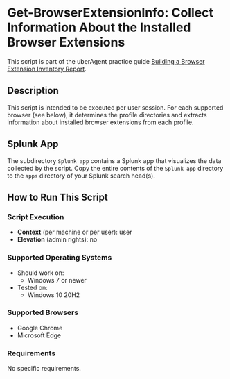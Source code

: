 # Get-BrowserExtensionInfo: Collect Information About the Installed Browser Extensions

This script is part of the uberAgent practice guide [Building a Browser Extension Inventory Report](https://uberagent.com/docs/uberagent/latest/practice-guides/building-a-browser-extension-inventory-report/).

## Description

This script is intended to be executed per user session. For each supported browser (see below), it determines the profile directories and extracts information about installed browser extensions from each profile.

## Splunk App

The subdirectory `Splunk app` contains a Splunk app that visualizes the data collected by the script. Copy the entire contents of the `Splunk app` directory to the `apps` directory of your Splunk search head(s).

## How to Run This Script

### Script Execution

- **Context** (per machine or per user): user
- **Elevation** (admin rights): no

### Supported Operating Systems

- Should work on:
  - Windows 7 or newer
- Tested on:
  - Windows 10 20H2

### Supported Browsers

- Google Chrome
- Microsoft Edge

### Requirements

No specific requirements.
